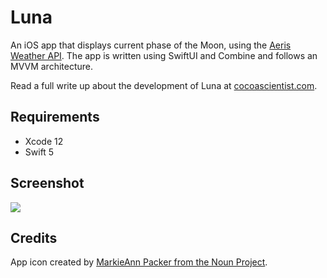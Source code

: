 # Luna

An iOS app that displays current phase of the Moon, using the [Aeris Weather API](http://www.aerisweather.com/develop/). The app is written using SwiftUI and Combine and follows an MVVM architecture.

Read a full write up about the development of Luna at [cocoascientist.com](https://cocoascientist.com/articles/luna-tracking-lunar-phase/).

## Requirements

* Xcode 12
* Swift 5

## Screenshot

![](http://i.imgur.com/gDtubrs.gif)

## Credits

App icon created by [MarkieAnn Packer from the Noun Project](https://thenounproject.com/MarkieAnn/collection/moon-phases/?oq=moon&cidx=0&i=139166).
